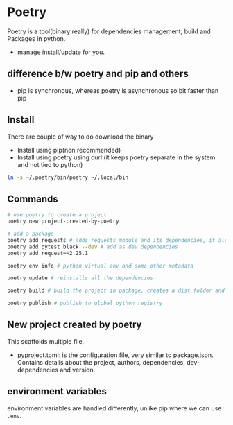 # Poetry

Poetry is a tool(binary really) for dependencies management, build and Packages in python.

- manage install/update for you.

## difference b/w poetry and pip and others

- pip is synchronous, whereas poetry is asynchronous so bit faster than pip

## Install

There are couple of way to do download the binary

- Install using pip(non recommended)
- Install using poetry using curl (it keeps poetry separate in the system and not tied to python)

```sh
ln -s ~/.poetry/bin/poetry ~/.local/bin
```

## Commands

```sh
# use poetry to create a project
poetry new project-created-by-poetry

# add a package
poetry add requests # adds requests module and its dependencies, it also add the dependencies in poetry.lock file
poetry add pytest black --dev # add as dev dependencies
poetry add request==2.25.1

poetry env info # python virtual env and some other metadata

poetry update # reinstalls all the dependencies

poetry build # build the project in package, creates a dist folder and puts the gz file there

poetry publish # publish to global python registry
```

## New project created by poetry

This scaffolds multiple file.

- pyproject.toml: is the configuration file, very similar to package.json. Contains details about the project, authors, dependencies, dev-dependencies and version.

## environment variables

environment variables are handled differently, unlike pip where we can use `.env`.
